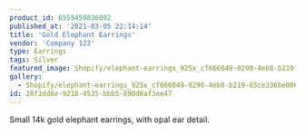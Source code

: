 ```yaml
---
product_id: 6559459836092
published_at: '2021-03-05 22:14:14'
title: 'Gold Elephant Earrings'
vendor: 'Company 123'
type: Earrings
tags: Silver
featured_image: Shopify/elephant-earrings_925x_cf666049-0290-4eb8-b219-65ce336be006.jpg
gallery:
  - Shopify/elephant-earrings_925x_cf666049-0290-4eb8-b219-65ce336be006.jpg
id: 28f1dd8e-9218-4535-bbb5-890d8af3ee47
---
```

<p>Small 14k gold elephant earrings, with opal ear detail.</p>